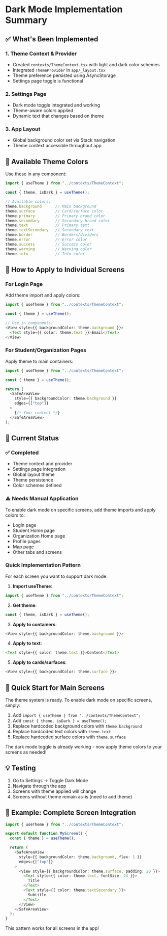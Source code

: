 # Dark Mode Implementation Summary

## ✅ What's Been Implemented

### 1. Theme Context & Provider
- Created `contexts/ThemeContext.tsx` with light and dark color schemes
- Integrated `ThemeProvider` in `app/_layout.tsx`
- Theme preference persisted using AsyncStorage
- Settings page toggle is functional

### 2. Settings Page
- Dark mode toggle integrated and working
- Theme-aware colors applied
- Dynamic text that changes based on theme

### 3. App Layout
- Global background color set via Stack navigation
- Theme context accessible throughout app

## 🎨 Available Theme Colors

Use these in any component:

```typescript
import { useTheme } from "../contexts/ThemeContext";

const { theme, isDark } = useTheme();

// Available colors:
theme.background      // Main background
theme.surface         // Card/surface color
theme.primary         // Primary brand color
theme.secondary       // Secondary brand color
theme.text            // Primary text
theme.textSecondary   // Secondary text
theme.border          // Borders/dividers
theme.error           // Error color
theme.success         // Success color
theme.warning         // Warning color
theme.info            // Info color
```

## 📱 How to Apply to Individual Screens

### For Login Page
Add theme import and apply colors:
```typescript
import { useTheme } from "../contexts/ThemeContext";

const { theme } = useTheme();

// Use in components:
<View style={{ backgroundColor: theme.background }}>
  <Text style={{ color: theme.text }}>Email</Text>
</View>
```

### For Student/Organization Pages
Apply theme to main containers:
```typescript
import { useTheme } from "../contexts/ThemeContext";

const { theme } = useTheme();

return (
  <SafeAreaView 
    style={{ backgroundColor: theme.background }} 
    edges={["top"]}
  >
    {/* Your content */}
  </SafeAreaView>
);
```

## 🔄 Current Status

### ✅ Completed
- Theme context and provider
- Settings page integration
- Global layout theme
- Theme persistence
- Color schemes defined

### ⚠️ Needs Manual Application
To enable dark mode on specific screens, add theme imports and apply colors to:
- Login page
- Student Home page
- Organization Home page  
- Profile pages
- Map page
- Other tabs and screens

### Quick Implementation Pattern

For each screen you want to support dark mode:

1. **Import useTheme**:
```typescript
import { useTheme } from "../contexts/ThemeContext";
```

2. **Get theme**:
```typescript
const { theme, isDark } = useTheme();
```

3. **Apply to containers**:
```typescript
<View style={{ backgroundColor: theme.background }}>
```

4. **Apply to text**:
```typescript
<Text style={{ color: theme.text }}>Content</Text>
```

5. **Apply to cards/surfaces**:
```typescript
<View style={{ backgroundColor: theme.surface }}>
```

## 🚀 Quick Start for Main Screens

The theme system is ready. To enable dark mode on specific screens, simply:

1. Add `import { useTheme } from "../contexts/ThemeContext";`
2. Add `const { theme, isDark } = useTheme();`
3. Replace hardcoded background colors with `theme.background`
4. Replace hardcoded text colors with `theme.text`
5. Replace hardcoded surface colors with `theme.surface`

The dark mode toggle is already working - now apply theme colors to your screens as needed!

## 💡 Testing

1. Go to Settings → Toggle Dark Mode
2. Navigate through the app
3. Screens with theme applied will change
4. Screens without theme remain as-is (need to add theme)

## 📝 Example: Complete Screen Integration

```typescript
import { useTheme } from "../contexts/ThemeContext";

export default function MyScreen() {
  const { theme } = useTheme();

  return (
    <SafeAreaView 
      style={{ backgroundColor: theme.background, flex: 1 }}
      edges={["top"]}
    >
      <View style={{ backgroundColor: theme.surface, padding: 20 }}>
        <Text style={{ color: theme.text, fontSize: 24 }}>
          Title
        </Text>
        <Text style={{ color: theme.textSecondary }}>
          Subtitle
        </Text>
      </View>
    </SafeAreaView>
  );
}
```

This pattern works for all screens in the app!

